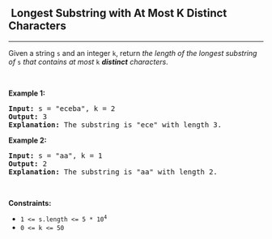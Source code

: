 <h2>  Longest Substring with At Most K Distinct Characters</h2><hr><div bis_skin_checked="1"><p>Given a string <code>s</code> and an integer <code>k</code>, return <em>the length of the longest </em><span data-keyword="substring-nonempty"><em>substring</em></span><em> of</em> <code>s</code> <em>that contains at most</em> <code>k</code> <em><strong>distinct</strong> characters</em>.</p>

<p>&nbsp;</p>
<p><strong class="example">Example 1:</strong></p>

<pre><strong>Input:</strong> s = "eceba", k = 2
<strong>Output:</strong> 3
<strong>Explanation:</strong> The substring is "ece" with length 3.</pre>

<p><strong class="example">Example 2:</strong></p>

<pre><strong>Input:</strong> s = "aa", k = 1
<strong>Output:</strong> 2
<strong>Explanation:</strong> The substring is "aa" with length 2.
</pre>

<p>&nbsp;</p>
<p><strong>Constraints:</strong></p>

<ul>
	<li><code>1 &lt;= s.length &lt;= 5 * 10<sup>4</sup></code></li>
	<li><code>0 &lt;= k &lt;= 50</code></li>
</ul>
</div>